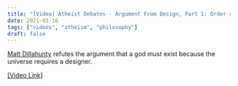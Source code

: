 ```yaml
---
title: "[Video] Atheist Debates - Argument From Design, Part 1: Order and Purpose"
date: 2021-01-16
tags: ["videos", "atheism", "philosophy"]
draft: false
---
```

[Matt Dillahunty](https://en.wikipedia.org/wiki/Matt_Dillahunty) refutes the argument that a god must exist because the universe requires a designer.
<!--more-->
[[Video Link]](https://redirect.invidious.io/watch?v=RTJS1UHIj6k&dark_mode=true&autoplay=1)
